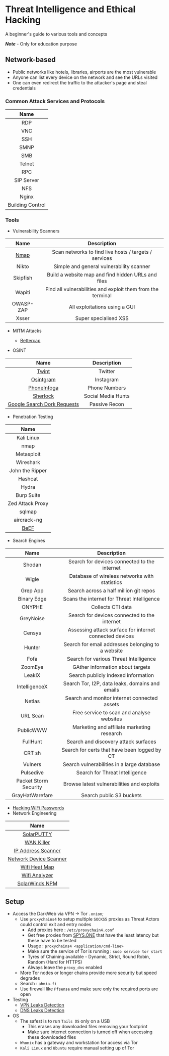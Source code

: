 # Threat Intelligence and Ethical Hacking

A beginner's guide to various tools and concepts

***Note*** - Only for education purpose

## Network-based

- Public networks like hotels, libraries, airports are the most vulnerable
- Anyone can list every device on the network and see the URLs visited
- One can even redirect the traffic to the attacker's page and steal credentials

### Common Attack Services and Protocols

|Name|
|:-:|
|RDP|
|VNC|
|SSH|
|SMNP|
|SMB|
|Telnet|
|RPC|
|SIP Server|
|NFS|
|Nginx|
|Building Control|

### Tools

- Vulnerability Scanners

|Name|Description|
|:-:|:-:|
|[Nmap](https://github.com/PSR009/Threat-Intelligence-and-Ethical-Hacking/blob/main/network_attacks.md#nmap)|Scan networks to find live hosts / targets / services|
|Nikto|Simple and general vulnerability scanner|
|Skipfish|Build a website map and find hidden URLs and files|
|Wapiti|Find all vulnerabilities and exploit them from the terminal|
|OWASP-ZAP|All exploitations using a GUI|
|Xsser|Super specialised XSS|

- MITM Attacks
  - [Bettercap](https://github.com/PSR009/Threat-Intelligence-and-Ethical-Hacking/blob/main/network_attacks.md#bettercap)

- OSINT

|Name|Description|
|:-:|:-:|
|[Twint](https://github.com/PSR009/Threat-Intelligence-and-Ethical-Hacking/blob/main/osint.md#twint-for-twitter)|Twitter|
|[Osintgram](https://github.com/PSR009/Threat-Intelligence-and-Ethical-Hacking/blob/main/osint.md#osintgram-for-instagram)|Instagram|
|[PhoneInfoga](https://github.com/PSR009/Threat-Intelligence-and-Ethical-Hacking/blob/main/osint.md#phoneinfoga-for-phone-numbers)|Phone Numbers|
|[Sherlock](https://github.com/PSR009/Threat-Intelligence-and-Ethical-Hacking/blob/main/osint.md#sherlock)|Social Media Hunts|
|[Google Search Dork Requests](https://github.com/PSR009/Threat-Intelligence-and-Ethical-Hacking/blob/main/osint.md#google-for-passive-recon-fingerprinting)|Passive Recon|

- Penetration Testing

|Name|
|:-:|
|Kali Linux|
|nmap|
|Metasploit|
|Wireshark|
|John the Ripper|
|Hashcat|
|Hydra|
|Burp Suite|
|Zed Attack Proxy|
|sqlmap|
|aircrack-ng|
|[BeEF](https://github.com/PSR009/Threat-Intelligence-and-Ethical-Hacking/blob/main/network_attacks.md#beef)|

- Search Engines

|Name|Description|
|:-:|:-:|
|Shodan|Search for devices connected to the internet|
|Wigle|Database of wireless networks with statistics|
|Grep App|Search across a half million git repos|
|Binary Edge|Scans the internet for Threat Intelligence|
|ONYPHE|Collects CTI data|
|GreyNoise|Search for devices connected to the internet|
|Censys|Assessing attack surface for internet connected devices|
|Hunter|Search for email addresses belonging to a website|
|Fofa|Search for various Threat Intelligence|
|ZoomEye|GAther information about targets|
|LeakIX|Search publicly indexed information|
|IntelligenceX|Search Tor, I2P, data leaks, domains and emails|
|Netlas|Search and monitor internet connected assets|
|URL Scan|Free service to scan and analyse websites|
|PublicWWW|Marketing and affiliate marketing research|
|FullHunt|Search and discovery attack surfaces|
|CRT sh|Search for certs that have been logged by CT|
|Vulners|Search vulnerabilities in a large database|
|Pulsedive|Search for Threat Intelligence|
|Packet Storm Security|Browse latest vulnerabilities and exploits|
|GrayHatWarefare|Search public S3 buckets|

- [Hacking WiFi Passwords](https://github.com/PSR009/Threat-Intelligence-and-Ethical-Hacking/blob/main/network_attacks.md#hacking-wifi-passwords)
- Network Engineering

|Name|
|:-:|
|[SolarPUTTY](http://bit.ly/usesolarputty)|
|[WAN Killer](http://bit.ly/WANkiller)|
|[IP Address Scanner](http://bit.ly/ipscansw)|
|[Network Device Scanner](http://bit.ly/netdevicescanner)|
|[Wifi Heat Map](http://bit.ly/wifiheatmapsw)|
|[Wifi Analyzer](http://bit.ly/wifianalyzersw)|
|[SolarWinds NPM](http://bit.ly/netperfmon)|

## Setup

- Access the DarkWeb via VPN &#8594; Tor `.onion`;
  - Use `proxychains4` to setup multiple `SOCKS5` proxies as Threat Actors could control exit and entry nodes
    - Add proxies here : `/etc/proxychain4.conf`
    - Get free proxies from [SPYS.ONE](https://spys.one/en/socks-proxy-list/) that have the least latency but these have to be tested
    - Usage : `proxychains4 <application/cmd-line>`
    - Make sure the service of Tor is running : `sudo service tor start`
    - Tyres of Chaining available - Dynamic, Strict, Round Robin, Random (Hard for HTTPS)
    - Always leave the `proxy_dns` enabled
  - More Tor nodes or longer chains provide more security but speed degrades
  - Search : `ahmia.fi`
  - Use firewall like `Pfsense` and make sure only the required ports are open
- Testing
  - [VPN Leaks Detection](https://ipleak.net/)
  - [DNS Leaks Detection](https://dnsleaktest.com/)
- OS
  - The safest is to run `Tails OS` only on a USB
    - This erases any downloaded files removing your footprint
    - Make sure internet connection is turned off when accessing these downloaded files
  - `Whonix` has a gateway and workstation for access via Tor
  - `Kali Linux` and `Ubuntu` require manual setting up of Tor
